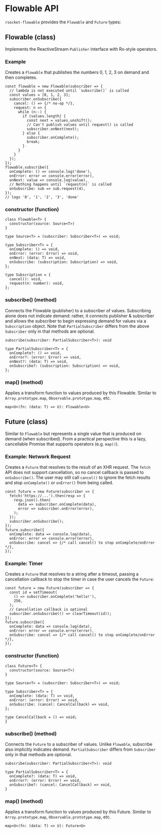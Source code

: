# Flowable API

`rsocket-flowable` provides the `Flowable` and `Future` types:

## Flowable (class)

Implements the ReactiveStream `Publisher` interface with Rx-style operators.

### Example

Creates a `Flowable` that publishes the numbers 0, 1, 2, 3 on demand and then
completes.

```
const flowable = new Flowable(subscriber => {
  // lambda is not executed until `subscribe()` is called
  const values = [0, 1, 2, 3];
  subscriber.onSubscribe({
    cancel: () => {/* no-op */},
    request: n => {
      while (n--) {
        if (values.length) {
          const next = values.unshift();
          // Can't publish values until request() is called
          subscriber.onNext(next);
        } else {
          subscriber.onComplete();
          break;
        }
      }
    }
  });
});
flowable.subscribe({
  onComplete: () => console.log('done'),
  onError: error => console.error(error),
  onNext: value => console.log(value),
  // Nothing happens until `request(n)` is called
  onSubscribe: sub => sub.request(4),
});
// logs '0', '1', '2', '3', 'done'

```

### constructor (function)

```
class Flowable<T> {
  constructor(source: Source<T>)
}

type Source<T> = (subscriber: Subscriber<T>) => void;

type Subscriber<T> = {
  onComplete: () => void,
  onError: (error: Error) => void,
  onNext: (data: T) => void,
  onSubscribe: (subscription: Subscription) => void,
};

type Subscription = {
  cancel(): void,
  request(n: number): void,
};
```

### subscribe() (method)

Connects the Flowable (publisher) to a subscriber of values. Subscribing alone
does not indicate demand: rather, it connects publisher & subscriber and allows
the subscriber to begin expressing demand for values via a `Subscription`
object. Note that `PartialSubscriber` differs from the above `Subscriber` only
in that methods are optional. 

```
subscribe(subscriber: PartialSubscriber<T>): void

type PartialSubscriber<T> = {
  onComplete?: () => void,
  onError?: (error: Error) => void,
  onNext?: (data: T) => void,
  onSubscribe?: (subscription: Subscription) => void,
};
```

### map() (method)

Applies a transform function to values produced by this Flowable. Similar to
`Array.prototype.map`, `Observable.prototype.map`, etc.

```
map<U>(fn: (data: T) => U): Flowable<U>
```

## Future (class)

Similar to `Flowable` but represents a single value that is produced on demand
(when subscribed). From a practical perspective this is a lazy, cancellable
Promise that supports operators (e.g. `map()`).

### Example: Network Request

Creates a `Future` that resolves to the result of an XHR request. The `fetch`
API does not support cancellation, so no cancel callback is passed to
`onSubscribe()`. The user may still call `cancel()` to ignore the fetch 
results and stop `onComplete()` or `onError()` from being called.

```
const future = new Future(subscriber => {
  fetch('https://...').then(resp => {
    resp.json().then(
      data => subscriber.onComplete(data),
      error => subscriber.onError(error),
    );
  });
  subscriber.onSubscribe();
});
future.subscribe({
  onComplete: data => console.log(data),
  onError: error => console.error(error),
  onSubscribe: cancel => {/* call cancel() to stop onComplete/onError */},
});
```

### Example: Timer

Creates a `Future` that resolves to a string after a timeout, passing a
cancellation callback to stop the timer in case the user cancels the `Future`:

```
const future = new Future(subscriber => {
  const id = setTimeout(
    () => subscriber.onComplete('hello!'),
    250,
  );
  // Cancellation callback is optional
  subscriber.onSubscribe(() => clearTimeout(id));
});
future.subscribe({
  onComplete: data => console.log(data),
  onError: error => console.error(error),
  onSubscribe: cancel => {/* call cancel() to stop onComplete/onError */},
});
```

### constructor (function)

```
class Future<T> {
  constructor(source: Source<T>)
}

type Source<T> = (subscriber: Subscriber<T>) => void;

type Subscriber<T> = {
  onComplete: (data: T) => void,
  onError: (error: Error) => void,
  onSubscribe: (cancel: CancelCallback) => void,
};

type CancelCallback = () => void;
}
```

### subscribe() (method)

Connects the `Future` to a subscriber of values. Unlike `Flowable`, subscribe
also implicitly indicates demand. `PartialSubscriber` differs from `Subscriber`
only in that methods are optional.

```
subscribe(subscriber: PartialSubscriber<T>): void

type PartialSubscriber<T> = {
  onComplete?: (data: T) => void,
  onError?: (error: Error) => void,
  onSubscribe?: (cancel: CancelCallback) => void,
}
```

### map() (method)

Applies a transform function to values produced by this Future. Similar to
`Array.prototype.map`, `Observable.prototype.map`, etc.

```
map<U>(fn: (data: T) => U): Future<U>
```

